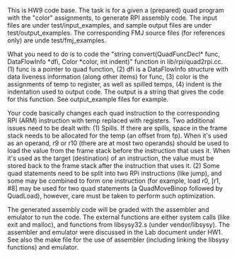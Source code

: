 This is HW9 code base. The task is for a given a (prepared) quad program with the "color" assignments, to generate RPI assembly code. The input files are under test/input_examples, and sample output files are under test/output_examples. The corresponding FMJ source files (for references only) are unde test/fmj_examples. 

What you need to do is to code the "string convert(QuadFuncDecl* func, DataFlowInfo *dfi, Color *color, int indent)" function in lib/rpi/quad2rpi.cc. (1) func is a pointer to quad function, (2) dfi is a DataFlowInfo structure with data liveness information (along other items) for func, (3) color is the assignments of temp to register, as well as spilled temps, (4) indent is the indentation used to output code. The output is a string that gives the code for this function. See output_example files for example.

Your code basically changes each quad instruction to the corresponding RPI (ARM) instruction with temp replaced with registers. Two additional issues need to be dealt with: (1) Spills. If there are spills, space in the frame stack needs to be allocated for the temp (an offset from fp). When it's used as an operand, r9 or r10 (there are at most two operands) should be used to load the value from the frame stack before the instruction that uses it. When it's used as the target (destination) of an instruction, the value must be stored back to the frame stack after the instruction that uses it. (2) Some quad statements need to be split into two RPi instructions (like jump), and some may be combined to form one instruction (for example, load r0, [r1, #8] may be used for two quad statements (a QuadMoveBinop followed by QuadLoad), however, care must be taken to perform such optimization. 

The generated assembly code will be graded with the assembler and emulator to run the code. The external functions are either system calls (like exit and malloc), and functions from libsysy32.s (under vendor/libsysy). The assembler and emulator were discussed in the Lab document under HW1. See also the make file for the use of assembler (including linking the libsysy functions) and emulator.